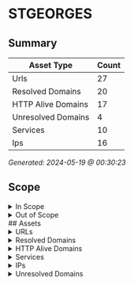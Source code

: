 # STGEORGES

## Summary

| Asset Type | Count |
|------------|-------|
|Urls|27|
|Resolved Domains|20|
|HTTP Alive Domains|17|
|Unresolved Domains|4|
|Services|10|
|Ips|16|

*Generated: 2024-05-19 @ 00:30:23*

## Scope

<details>
  <summary>In Scope</summary>

- *.saint-georges.ca
- saint-georges.ca

</details>

<details>
  <summary>Out of Scope</summary>

- www.saint-georges.ca

</details>
## Assets

<details>
  <summary>URLs</summary>

| URL | StatusCode | Title | Location | Techs |
|-----|------------|-------|----------|-------|
| http://autodiscover.saint-georges.ca:80 | N/A | N/A | N/A | apache_http_server |
| http://biblio-images.saint-georges.ca:80 | N/A | N/A | N/A | apache_http_server |
| http://biblio-intranet.saint-georges.ca:80 | N/A | N/A | N/A | apache_http_server |
| http://biblio.saint-georges.ca:80 | N/A | N/A | N/A | apache_http_server |
| http://ccmf.saint-georges.ca:80 | N/A | N/A | N/A | ['php:7.4.32', 'apache_http_server'] |
| http://crl.saint-georges.ca:80 | N/A | N/A | N/A | apache_http_server |
| http://csp-mrc.saint-georges.ca:80 | N/A | N/A | N/A | apache_http_server |
| http://csp.saint-georges.ca:80 | N/A | N/A | N/A | apache_http_server |
| http://geomatique.saint-georges.ca:80 | N/A | N/A | N/A | apache_http_server |
| http://kohatest-intranet.saint-georges.ca:80 | N/A | N/A | N/A | ['bootstrap:23.0505000', 'apache_http_server', 'koha', 'perl'] |
| http://kohatest.saint-georges.ca:80 | N/A | N/A | N/A | ['bootstrap:23.0505000', 'apache_http_server', 'koha:23.0505000', 'perl'] |
| http://loisirs.saint-georges.ca:80 | N/A | N/A | N/A | ['php:7.4.32', 'apache_http_server'] |
| http://owa.saint-georges.ca:80 | N/A | N/A | N/A | apache_http_server |
| http://partage.saint-georges.ca:80 | N/A | N/A | N/A | ['freebsd', 'apache_http_server:2.4.59', 'openssl:3.0.12', 'php:8.3.6'] |
| http://saint-georges.ca:80 | N/A | N/A | N/A | apache_http_server |
| http://ski.saint-georges.ca:80 | N/A | N/A | N/A | ['php:7.4.32', 'apache_http_server'] |
| http://tourisme.saint-georges.ca:80 | N/A | N/A | N/A | ['php:7.4.32', 'apache_http_server'] |
| https://biblio-images.saint-georges.ca:443 | N/A | N/A | N/A | ['bootstrap:23.0505000', 'apache_http_server', 'koha:23.0505000', 'perl'] |
| https://biblio-intranet.saint-georges.ca:443 | N/A | N/A | N/A | ['bootstrap:23.0505000', 'apache_http_server', 'koha', 'perl'] |
| https://biblio.saint-georges.ca:443 | N/A | N/A | N/A | ['bootstrap:23.0505000', 'apache_http_server', 'koha:23.0505000', 'perl'] |
| https://ccmf.saint-georges.ca:443 | N/A | N/A | N/A | ['bootstrap', 'apache_http_server', 'mysql', 'php:7.4.32', 'slider_revolution:6.2.2', 'wordpress:6.5.2', 'wpbakery'] |
| https://kohatest-intranet.saint-georges.ca:443 | N/A | N/A | N/A | ['bootstrap:23.0505000', 'apache_http_server', 'koha', 'perl'] |
| https://kohatest.saint-georges.ca:443 | N/A | N/A | N/A | ['bootstrap:23.0505000', 'apache_http_server', 'koha:23.0505000', 'perl'] |
| https://loisirs.saint-georges.ca:443 | N/A | N/A | N/A | ['bootstrap', 'apache_http_server', 'mysql', 'php:7.4.32', 'slider_revolution:6.3.5', 'wordpress:6.5.2', 'wpbakery'] |
| https://saint-georges.ca:443 | N/A | N/A | N/A | apache_http_server |
| https://ski.saint-georges.ca:443 | N/A | N/A | N/A | ['mysql', 'apache_http_server', 'php:7.4.32', 'wordpress:6.5.2', 'youtube'] |
| https://tourisme.saint-georges.ca:443 | N/A | N/A | N/A | ['bootstrap', 'apache_http_server', 'mysql', 'php:7.4.32', 'slider_revolution:6.5.11', 'wordpress:6.5.2', 'wpbakery'] |

</details>

<details>
  <summary>Resolved Domains</summary>

| Domain | Resolved | Alive | Last HTTP Test | IPs | Found Date |
|--------|----------|-------|----------------|-----|------------|
| autodiscover.saint-georges.ca | true | true | 20240517 | 142.169.245.26 | 20240516 | 
| biblio-images.saint-georges.ca | true | true | 20240517 | 142.169.245.21 | 20240516 | 
| biblio-intranet.saint-georges.ca | true | true | 20240517 | 142.169.245.21 | 20240516 | 
| biblio.saint-georges.ca | true | true | 20240517 | 142.169.245.21 | 20240516 | 
| ccmf.saint-georges.ca | true | true | 20240517 | 142.169.245.17 | 20240516 | 
| crl.saint-georges.ca | true | true | 20240517 | 142.169.245.26 | 20240516 | 
| csp-mrc.saint-georges.ca | true | true | 20240517 | 142.169.245.14 | 20240516 | 
| csp.saint-georges.ca | true | true | 20240517 | 142.169.245.18 | 20240516 | 
| geomatique.saint-georges.ca | true | true | 20240517 | 142.169.245.26 | 20240516 | 
| kohatest-intranet.saint-georges.ca | true | true | 20240517 | 142.169.245.21 | 20240516 | 
| kohatest.saint-georges.ca | true | true | 20240517 | 142.169.245.21 | 20240516 | 
| loisirs.saint-georges.ca | true | true | 20240517 | 142.169.245.17 | 20240516 | 
| mx3.saint-georges.ca | true | false | 20240517 | 142.169.245.11 | 20240516 | 
| mx4.saint-georges.ca | true | false | 20240517 | 142.169.245.12 | 20240516 | 
| owa.saint-georges.ca | true | true | 20240517 | 142.169.245.26 | 20240516 | 
| partage.saint-georges.ca | true | true | 20240517 | 142.169.245.27 | 20240516 | 
| saint-georges.ca | true | true | 20240517 | 66.70.215.45 | 20240516 | 
| ski.saint-georges.ca | true | true | 20240517 | 142.169.245.17 | 20240516 | 
| tourisme.saint-georges.ca | true | true | 20240517 | 142.169.245.17 | 20240516 | 
| vpn.saint-georges.ca | true | false | 20240517 | 142.169.245.2 | 20240516 | 

</details>

<details>
  <summary>HTTP Alive Domains</summary>

| Domain | HTTP Ports | HTTPS Ports | IPs | Found Date |
|--------|----------|-------|-----|------------|
| autodiscover.saint-georges.ca | 80 | [] | 142.169.245.26 | 20240516 | 
| biblio-images.saint-georges.ca | [] | 443 | 142.169.245.21 | 20240516 | 
| biblio-intranet.saint-georges.ca | 80 | [] | 142.169.245.21 | 20240516 | 
| biblio.saint-georges.ca | 80 | 443 | 142.169.245.21 | 20240516 | 
| ccmf.saint-georges.ca | 80 | [] | 142.169.245.17 | 20240516 | 
| crl.saint-georges.ca | 80 | [] | 142.169.245.26 | 20240516 | 
| csp-mrc.saint-georges.ca | 80 | [] | 142.169.245.14 | 20240516 | 
| csp.saint-georges.ca | 80 | [] | 142.169.245.18 | 20240516 | 
| geomatique.saint-georges.ca | 80 | [] | 142.169.245.26 | 20240516 | 
| kohatest-intranet.saint-georges.ca | 80 | 443 | 142.169.245.21 | 20240516 | 
| kohatest.saint-georges.ca | [] | 443 | 142.169.245.21 | 20240516 | 
| loisirs.saint-georges.ca | 80 | [] | 142.169.245.17 | 20240516 | 
| owa.saint-georges.ca | 80 | [] | 142.169.245.26 | 20240516 | 
| partage.saint-georges.ca | 80 | [] | 142.169.245.27 | 20240516 | 
| saint-georges.ca | [] | 443 | 66.70.215.45 | 20240516 | 
| ski.saint-georges.ca | [] | 443 | 142.169.245.17 | 20240516 | 
| tourisme.saint-georges.ca | 80 | 443 | 142.169.245.17 | 20240516 | 

</details>

<details>
  <summary>Services</summary>

| IP | Port | Hostname | Service |
|-----|------------|-------|------|
| 142.169.245.14 | 80 | csp-mrc.saint-georges.ca | http |
| 142.169.245.17 | 443 | ['loisirs.saint-georges.ca', 'tourisme.saint-georges.ca', 'ski.saint-georges.ca', 'ccmf.saint-georges.ca'] | https |
| 142.169.245.17 | 80 | ['loisirs.saint-georges.ca', 'tourisme.saint-georges.ca', 'ski.saint-georges.ca', 'ccmf.saint-georges.ca'] | http |
| 142.169.245.18 | 80 | csp.saint-georges.ca | http |
| 142.169.245.21 | 443 | ['biblio-images.saint-georges.ca', 'biblio-intranet.saint-georges.ca', 'kohatest.saint-georges.ca', 'biblio.saint-georges.ca', 'kohatest-intranet.saint-georges.ca'] | https |
| 142.169.245.21 | 80 | ['biblio-images.saint-georges.ca', 'biblio-intranet.saint-georges.ca', 'kohatest.saint-georges.ca', 'biblio.saint-georges.ca', 'kohatest-intranet.saint-georges.ca'] | http |
| 142.169.245.26 | 80 | ['autodiscover.saint-georges.ca', 'owa.saint-georges.ca', 'crl.saint-georges.ca', 'geomatique.saint-georges.ca'] | http |
| 142.169.245.27 | 80 | partage.saint-georges.ca | http |
| 66.70.215.45 | 443 | saint-georges.ca | https |
| 66.70.215.45 | 80 | saint-georges.ca | http |

</details>

<details>
  <summary>IPs</summary>

| IP | Domains |
|-----|------------|
| 142.169.245.11 | ['mx3.saint-georges.ca']|
| 142.169.245.12 | ['mx4.saint-georges.ca']|
| 142.169.245.14 | ['csp-mrc.saint-georges.ca']|
| 142.169.245.17 | ['ski.saint-georges.ca', 'ccmf.saint-georges.ca', 'tourisme.saint-georges.ca', 'loisirs.saint-georges.ca']|
| 142.169.245.18 | ['csp.saint-georges.ca']|
| 142.169.245.19 | ['mail.saint-georges.ca']|
| 142.169.245.2 | ['vpn.saint-georges.ca']|
| 142.169.245.20 | ['owa.saint-georges.ca']|
| 142.169.245.21 | ['biblio-intranet.saint-georges.ca', 'kohatest.saint-georges.ca', 'biblio-images.saint-georges.ca', 'biblio.saint-georges.ca', 'kohatest-intranet.saint-georges.ca']|
| 142.169.245.22 | ['bibliotheque.saint-georges.ca']|
| 142.169.245.24 | ['geomatique.saint-georges.ca']|
| 142.169.245.25 | ['crl.saint-georges.ca']|
| 142.169.245.26 | ['owa.saint-georges.ca', 'autodiscover.saint-georges.ca', 'geomatique.saint-georges.ca', 'crl.saint-georges.ca']|
| 142.169.245.27 | ['partage.saint-georges.ca']|
| 142.169.245.28 | ['www.saint-georges.ca']|
| 66.70.215.45 | ['saint-georges.ca']|

</details>

<details>
  <summary>Unresolved Domains</summary>

| Domain | Last Resolve Scan | Found Date |
|--------|-------------------|------------|
| bibliotheque.saint-georges.ca | 20240516 | 20240516 | 
| mail.saint-georges.ca | 20240516 | 20240516 | 
| smtp1.saint-georges.ca | 20240516 | 20240516 | 
| taxibus.saint-georges.ca | 20240516 | 20240516 | 

</details>